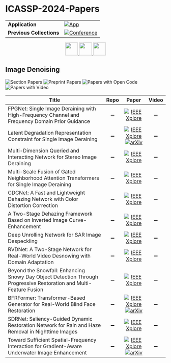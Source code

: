 # ICASSP-2024-Papers

<table>
    <tr>
        <td><strong>Application</strong></td>
        <td>
            <a href="https://huggingface.co/spaces/DmitryRyumin/NewEraAI-Papers" style="float:left;">
                <img src="https://img.shields.io/badge/🤗-NewEraAI--Papers-FFD21F.svg" alt="App" />
            </a>
        </td>
    </tr>
    <tr>
        <td><strong>Previous Collections</strong></td>
        <td>
            <a href="https://github.com/DmitryRyumin/ICASSP-2023-24-Papers/blob/main/README_2023.md">
                <img src="http://img.shields.io/badge/ICASSP-2023-0073AE.svg" alt="Conference">
            </a>
        </td>
    </tr>
</table>

<div align="center">
    <a href="https://github.com/DmitryRyumin/ICASSP-2023-24-Papers/blob/main/sections/2024/main/SLP-P3.md">
        <img src="https://cdn.jsdelivr.net/gh/DmitryRyumin/NewEraAI-Papers@main/images/left.svg" width="40" alt="" />
    </a>
    <a href="https://github.com/DmitryRyumin/ICASSP-2023-24-Papers/">
        <img src="https://cdn.jsdelivr.net/gh/DmitryRyumin/NewEraAI-Papers@main/images/home.svg" width="40" alt="" />
    </a>
    <a href="https://github.com/DmitryRyumin/ICASSP-2023-24-Papers/blob/main/sections/2024/main/ASPS-P1.md">
        <img src="https://cdn.jsdelivr.net/gh/DmitryRyumin/NewEraAI-Papers@main/images/right.svg" width="40" alt="" />
    </a>
</div>

## Image Denoising

![Section Papers](https://img.shields.io/badge/Section%20Papers-12-42BA16) ![Preprint Papers](https://img.shields.io/badge/Preprint%20Papers-3-b31b1b) ![Papers with Open Code](https://img.shields.io/badge/Papers%20with%20Open%20Code-soon-1D7FBF) ![Papers with Video](https://img.shields.io/badge/Papers%20with%20Video-0-FF0000)

| **Title** | **Repo** | **Paper** | **Video** |
|-----------|:--------:|:---------:|:---------:|
| FPGNet: Single Image Deraining with High-Frequency Channel and Frequency Domain Prior Guidance | :heavy_minus_sign: | [![IEEE Xplore](https://img.shields.io/badge/IEEE-10446408-E4A42C.svg)](https://ieeexplore.ieee.org/document/10446408) | :heavy_minus_sign: |
| Latent Degradation Representation Constraint for Single Image Deraining | :heavy_minus_sign: | [![IEEE Xplore](https://img.shields.io/badge/IEEE-10447510-E4A42C.svg)](https://ieeexplore.ieee.org/document/10447510) <br/> [![arXiv](https://img.shields.io/badge/arXiv-2309.04780-b31b1b.svg)](https://arxiv.org/abs/2309.04780) | :heavy_minus_sign: |
| Multi-Dimension Queried and Interacting Network for Stereo Image Deraining | :heavy_minus_sign: | [![IEEE Xplore](https://img.shields.io/badge/IEEE-10446127-E4A42C.svg)](https://ieeexplore.ieee.org/document/10446127) | :heavy_minus_sign: |
| Multi-Scale Fusion of Gated Neighborhood Attention Transformers for Single Image Deraining | :heavy_minus_sign: | [![IEEE Xplore](https://img.shields.io/badge/IEEE-10446762-E4A42C.svg)](https://ieeexplore.ieee.org/document/10446762) | :heavy_minus_sign: |
| CDCNet: A Fast and Lightweight Dehazing Network with Color Distortion Correction | :heavy_minus_sign: | [![IEEE Xplore](https://img.shields.io/badge/IEEE-10447111-E4A42C.svg)](https://ieeexplore.ieee.org/document/10447111) | :heavy_minus_sign: |
| A Two-Stage Dehazing Framework Based on Inverted Image Curve-Enhancement | :heavy_minus_sign: | [![IEEE Xplore](https://img.shields.io/badge/IEEE-10447314-E4A42C.svg)](https://ieeexplore.ieee.org/document/10447314) | :heavy_minus_sign: |
| Deep Unrolling Network for SAR Image Despeckling | :heavy_minus_sign: | [![IEEE Xplore](https://img.shields.io/badge/IEEE-10447792-E4A42C.svg)](https://ieeexplore.ieee.org/document/10447792) | :heavy_minus_sign: |
| RVDNet: A Two-Stage Network for Real-World Video Desnowing with Domain Adaptation | :heavy_minus_sign: | [![IEEE Xplore](https://img.shields.io/badge/IEEE-10448423-E4A42C.svg)](https://ieeexplore.ieee.org/document/10448423) | :heavy_minus_sign: |
| Beyond the Snowfall: Enhancing Snowy Day Object Detection Through Progressive Restoration and Multi-Feature Fusion | :heavy_minus_sign: | [![IEEE Xplore](https://img.shields.io/badge/IEEE-10446306-E4A42C.svg)](https://ieeexplore.ieee.org/document/10446306) | :heavy_minus_sign: |
| BFRFormer: Transformer-Based Generator for Real-World Blind Face Restoration | :heavy_minus_sign: | [![IEEE Xplore](https://img.shields.io/badge/IEEE-10446939-E4A42C.svg)](https://ieeexplore.ieee.org/document/10446939) <br/> [![arXiv](https://img.shields.io/badge/arXiv-2402.18811-b31b1b.svg)](https://arxiv.org/abs/2402.18811) | :heavy_minus_sign: |
| SDRNet: Saliency-Guided Dynamic Restoration Network for Rain and Haze Removal in Nighttime Images | :heavy_minus_sign: | [![IEEE Xplore](https://img.shields.io/badge/IEEE-10447635-E4A42C.svg)](https://ieeexplore.ieee.org/document/10447635) | :heavy_minus_sign: |
| Toward Sufficient Spatial-Frequency Interaction for Gradient-Aware Underwater Image Enhancement | :heavy_minus_sign: | [![IEEE Xplore](https://img.shields.io/badge/IEEE-10448182-E4A42C.svg)](https://ieeexplore.ieee.org/document/10448182) <br/> [![arXiv](https://img.shields.io/badge/arXiv-2309.04089-b31b1b.svg)](https://arxiv.org/abs/2309.04089) | :heavy_minus_sign: |